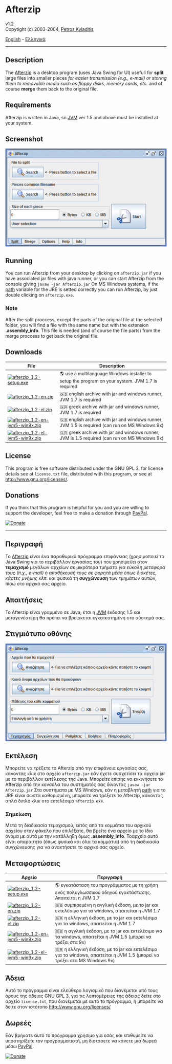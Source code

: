 # Afterzip
v1.2  
Copytight (c) 2003-2004, [Petros Kyladitis](http://www.multipetros.gr)  
  
[English](#en) - [Ελληνικά](#el)

---

## <a name="en"></a> Description
The [Afterzip](http://multipetros.gr/afterzip) is a desktop program (uses Java Swing for UI) usefull for __split__ large files into smaller pieces _for easier transmission (e.g., e-mail) or storing them to removable media such as floppy disks, memory cards, etc._ and of course __merge__ them back to the original file.

## Requirements
Afterzip is written in Java, so [JVM](http://www.java.com) ver 1.5 and above must be installed at your system.

## Screenshot
![Screenshot](https://raw.githubusercontent.com/multipetros/afterzip/master/.github/screenshot-split-en-1.2.png)

## Running
You can run Afterzip from your desktop by clicking on `afterzip.jar` if you have associated jar files with java runner, or you can start Afterzip from the console giving `javaw -jar Afterzip.jar`
On MS Windows systems, if the [path](https://docs.oracle.com/javase/tutorial/essential/environment/paths.html) variable for the JRE is setted correctly you can run Afterzip, by just double clicking on `afterzip.exe`.

### Note
After the split proccess, except the parts of the original file at the selected folder, you will find a file with the same name but with the extension __.assembly_info__. This file is needed (and of course the file parts) from the merge proccess to get back the original file.

## Downloads
| File | Description |
| --- | --- |
| [![afterzip_1.2-setup.exe](https://img.shields.io/badge/%F0%9F%92%BE%20afterzip_1.2-setup.exe-lightgrey)](https://github.com/multipetros/afterzip/releases/download/v1.2/afterzip_1.2-setup.exe) | :earth_americas: use a multilanguage Windows installer to setup the program on your system. JVM 1.7 is required
| [![afterzip_1.2-en.zip](https://img.shields.io/badge/%F0%9F%92%BE%20afterzip_1.2-en.zip-lightgrey)](https://github.com/multipetros/afterzip/releases/download/v1.2/afterzip_1.2-en.zip) | :gb: english archive with jar and windows runner, JVM 1.7 is required |
| [![afterzip_1.2-el.zip](https://img.shields.io/badge/%F0%9F%92%BE%20afterzip_1.2-el.zip-lightgrey)](https://github.com/multipetros/afterzip/releases/download/v1.2/afterzip_1.2-el.zip) | :greece: greek archive with jar and windows runner, JVM 1.7 is required |
| [![afterzip_1.2-en-jvm5-win9x.zip](https://img.shields.io/badge/%F0%9F%92%BE%20afterzip_1.2-en%20jvm5.zip-lightgrey)](https://github.com/multipetros/afterzip/releases/download/v1.2/afterzip_1.2-en-jvm5-win9x.zip) | :gb: english archive with jar and windows runner, JVM 1.5 is required (can run on MS Windows 9x) |
| [![afterzip_1.2-el-jvm5-win9x.zip](https://img.shields.io/badge/%F0%9F%92%BE%20afterzip_1.2-el%20jvm5.zip-lightgrey)](https://github.com/multipetros/afterzip/releases/download/v1.2/afterzip_1.2-el-jvm5-win9x.zip) | :greece: greek archive with jar and windows runner, JVM is 1.5 required (can run on MS Windows 9x) |

## License
This program is free software distributed under the GNU GPL 3, for license details see at `license.txt` file, distributed with this program, or see at <http://www.gnu.org/licenses/>.

## Donations
If you think that this program is helpful for you and you are willing to support the developer, feel free to  make a donation through [PayPal](https://www.paypal.me/PKyladitis).  

[![Donate](https://img.shields.io/badge/Donate-PayPal-green.svg)](https://www.paypal.me/PKyladitis)

--- 

## <a name="el"></a> Περιγραφή
Το [Afterzip](http://multipetros.gr/afterzip) είναι ένα παραθυρικό πρόγραμμα επιφάνειας (χρησιμοποιεί το Java Swing για το περιβάλλον εργασίας του) που χρησιμεύει στον  __τεμαχισμό__ μεγάλων αρχείων σε μικρότερα τμήματα  _για εύκολη μεταφορά τους (π.χ., e-mail) ή αποθήκευσή τους σε φορητά μέσα όπως δισκέτες, κάρτες μνήμης κλπ._ και φυσικά τη __συγχώνευση__ των τμημάτων αυτών, πίσω στο αρχικό σας αρχείο.

## Απαιτήσεις
Το Afterzip είναι γραμμένο σε Java, έτσι η [JVM](http://www.java.com) έκδοσης 1.5 και μεταγενέστερη θα πρέπει να βρείσκεται εγκατεστημένη στο σύστημά σας.

## Στιγμιότυπο οθόνης
![Στιγμιότυπο](https://raw.githubusercontent.com/multipetros/afterzip/master/.github/screenshot-split-el-1.2.png)

## Εκτέλεση
Μπορείτε να τρέξετε το Afterzip από την επιφάνεια εργασίας σας, κάνοντας κλικ στο αρχείο `afterzip.jar` εάν έχετε συσχετίσει τα αρχεία jar με το περιβάλλον εκτέλεσης της Java. Μπορείτε επίσης να εκκινήσετε το Afterzip από την κονσόλα του συστήματός σας δίνοντας `javaw -jar Afterzip.jar`
Στα συστήματα με MS Windows, εάν η μεταβλητή [path](https://docs.oracle.com/javase/tutorial/essential/environment/paths.html) για το JRE είναι σωστά καθορισμένη, μπορείτε να τρέξετε το Afterzip, κάνοντας απλά διπλό κλικ στο εκτελέσιμο `afterzip.exe`.

### Σημείωση
Μετά τη διαδικασία τεμαχισμού, εκτός από τα κομμάτια του αρχικού αρχείου στον φάκελο που επιλέξατε, θα βρείτε ένα αρχείο με το ίδιο όνομα με αυτά με την κατάλληξη όμως __.assembly_info__. Τοαρχείο αυτό είναι απαραίτητο (όπως φυσικά και όλα τα κομμάτια) από τη διαδικασία συγχώνευσης για να ανακτήσετε το αρχικό σας αρχείο.

## Μεταφορτώσεις
| Αρχείο | Περιγραφή |
| --- | --- |
| [![afterzip_1.2-setup.exe](https://img.shields.io/badge/%F0%9F%92%BE%20afterzip_1.2-setup.exe-lightgrey)](https://github.com/multipetros/afterzip/releases/download/v1.2/afterzip_1.2-setup.exe) | :earth_americas: εγκατάσταση του προγράμματος με τη χρήση ενός πολυγλωσσικού οδηγού εγακτάστασης. Απαιτείται η JVM 1.7 
| [![afterzip_1.2-en.zip](https://img.shields.io/badge/%F0%9F%92%BE%20afterzip_1.2-en.zip-lightgrey)](https://github.com/multipetros/afterzip/releases/download/v1.2/afterzip_1.2-en.zip) | :gb: συμπισεμένη η αγγλική έκδοση, με το jar και εκτελέσιμο για τα windows, απαιτείται η JVM 1.7 |
| [![afterzip_1.2-el.zip](https://img.shields.io/badge/%F0%9F%92%BE%20afterzip_1.2-el.zip-lightgrey)](https://github.com/multipetros/afterzip/releases/download/v1.2/afterzip_1.2-el.zip) | :greece: η ελληνική έκδοση, με το jar και εκτελέσιμο για τα windows, απαιτείται η JVM 1.7 |
| [![afterzip_1.2-en-jvm5-win9x.zip](https://img.shields.io/badge/%F0%9F%92%BE%20afterzip_1.2-en%20jvm5.zip-lightgrey)](https://github.com/multipetros/afterzip/releases/download/v1.2/afterzip_1.2-en-jvm5-win9x.zip) | :gb: η αγγλική έκδοση, με το jar και εκτελέσιμο για τα windows, απαιτείται η JVM 1.5 (μπορεί να τρέξει στα 9x) |
| [![afterzip_1.2-el-jvm5-win9x.zip](https://img.shields.io/badge/%F0%9F%92%BE%20afterzip_1.2-el%20jvm5.zip-lightgrey)](https://github.com/multipetros/afterzip/releases/download/v1.2/afterzip_1.2-el-jvm5-win9x.zip) | :greece: η ελληνική έκδοση, με το jar και εκτελέσιμο για τα windows, απαιτείται η JVM 1.5 (μπορεί να τρέξει στα MS Windows 9x) |

## Άδεια
Αυτό το πρόγραμμα είναι ελεύθερο λογισμικό που διανέμεται υπό τους όρους της άδειας GNU GPL 3,  για τις λεπτομέρειες της άδειας δείτε στο αρχείο `license.txt`, που διανέμεται με αυτό το πρόγραμμα, ή μπορείτε να δείτε στον ιστότοπο <http://www.gnu.org/licenses/>

## Δωρεές
Εάν βρήκατε αυτό το πρόγραμμα χρήσιμο για εσάς και επιθυμείτε να υποστηρίξετε τον προγραμματιστή, μη διστάσετε να κάνετε μια δωρεά μέσω [PayPal](https://www.paypal.me/PKyladitis).

[![Donate](https://img.shields.io/badge/Donate-PayPal-green.svg)](https://www.paypal.me/PKyladitis)
